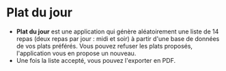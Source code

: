 # Plat du jour
- **Plat du jour** est une application qui génère aléatoirement une liste de 14 repas (deux repas par jour : midi et soir) à partir d'une base de données de vos plats préférés. Vous pouvez refuser les plats proposés, l'application vous en propose un nouveau.
- Une fois la liste accepté, vous pouvez l'exporter en PDF.